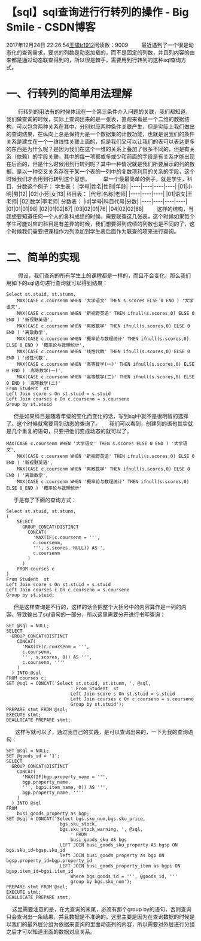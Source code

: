 # 【sql】sql查询进行行转列的操作 - Big Smile - CSDN博客
2017年12月24日 22:26:54[王啸tr1912](https://me.csdn.net/tr1912)阅读数：9009
        最近遇到了一个很是动态化的查询需求，要求的列数是动态加载的，而不是固定的列数，并且列内容的由来都是通过动态联查得到的，所以很是棘手，需要用到行转列的这种sql查询方式。
# 一、行转列的简单用法理解
        行转列的用法有的时候体现在一个第三条件介入问题的关联，我们都知道，我们做查询的时候，实际上查询出来的是一张表，直观来看是一个二维的数据结构，可以包含两种关系在其中，分别对应两种条件关联产生，但是实际上我们做出的查询结果，在纵向上总是保持为是一个数据集的计数功能，也就是说我们的条件关系是建立在一个一维线性关联上面的，但是我们又可以让我们的表可以表达更多的东西是为什么呢？是因为我们在这个一维的关系上叠加了很多不同的，但是有关系（依赖）的字段关联，其中的每一项都或多或少和前面的字段是有关系才能出现在后面的，但是什么时候用到行转列呢？其中一种情况就是我们所要展示的列的数据，是以一种交叉关系存在于某一个表的一列中的复数项利用的关系的字段，这个时候我们才会用到行转列这个思想。
        举一个最最简单的例子，就是学生，科目，分数这个例子：
学生表：
|学号|姓名|性别|年龄|
|----|----|----|----|
|01|小明|男|12|
|02|小芳|女|13|
科目表：
|代号|名称|老师|
|----|----|----|
|01|语文|王老师|
|02|数学|李老师|
分数表：
|id|学号|科目代号|分数|
|----|----|----|----|
|01|01|01|98|
|02|01|02|87|
|03|02|01|76|
|04|02|02|88|
        这样的结构，当我想要知道任何一个人的各科成绩的时候，需要联查这几张表，这个时候如果每个学生可能对应的科目是有差异的时候，我们想要得到成绩的列数也是不同的了，这个时候我们需要把课程作为列添加到学生表后面作为联查的项来进行查询。
# 二、简单的实现
        假设，我们查询的所有学生上的课程都是一样的，而且不会变化，那么我们用如下的sql语句进行查询就可以得到结果：
```
Select st.stuid, st.stunm, 
    MAX(CASE c.coursenm WHEN '大学语文' THEN s.scores ELSE 0 END ) '大学语文',
    MAX(CASE c.coursenm WHEN '新视野英语' THEN ifnull(s.scores,0) ELSE 0 END ) '新视野英语', 
    MAX(CASE c.coursenm WHEN '离散数学' THEN ifnull(s.scores,0) ELSE 0 END ) '离散数学',
    MAX(CASE c.coursenm WHEN '概率论与数理统计' THEN ifnull(s.scores,0) ELSE 0 END ) '概率论与数理统计',
    MAX(CASE c.coursenm WHEN '线性代数' THEN ifnull(s.scores,0) ELSE 0 END ) '线性代数',
    MAX(CASE c.coursenm WHEN '高等数学(一)' THEN ifnull(s.scores,0) ELSE 0 END ) '高等数学(一)',
    MAX(CASE c.coursenm WHEN '高等数学(二)' THEN ifnull(s.scores,0) ELSE 0 END ) '高等数学(二)'
From Student  st
Left Join score s On st.stuid = s.stuid
Left Join courses c On c.courseno = s.courseno
Group by st.stuid
```
     但是如果科目是随着年级的变化而变化的话，写到sql中就不是很明智的选择了。这个时候就需要用到动态的查询了。
     我们可以看到，创建列的语句其实就是几个重复的语句，只要把他们变成动态的就可以了。
```
MAX(CASE c.coursenm WHEN '大学语文' THEN s.scores ELSE 0 END ) '大学语文',
    MAX(CASE c.coursenm WHEN '新视野英语' THEN ifnull(s.scores,0) ELSE 0 END ) '新视野英语', 
    MAX(CASE c.coursenm WHEN '离散数学' THEN ifnull(s.scores,0) ELSE 0 END ) '离散数学',
    MAX(CASE c.coursenm WHEN '概率论与数理统计' THEN ifnull(s.scores,0) ELSE 0 END ) '概率论与数理统计'
```
     于是有了下面的查询方式：
```
Select st.stuid, st.stunm, 
(
    SELECT
      GROUP_CONCAT(DISTINCT
        CONCAT(
          'MAX(IF(c.coursenm = ''',
          c.coursenm,
          ''', s.scores, NULL)) AS ',
          c.coursenm
        )
      )
    FROM courses c
)
From Student  st
Left Join score s On st.stuid = s.stuid
Left Join courses c On c.courseno = s.courseno
Group by st.stuid;
```
     但是这样查询是不行的，这样的话会把整个大括号中的内容算作是一列的内容，导致输出了sql语句的一部分，所以这里需要分开进行书写查询：
```
SET @sql = NULL;
SELECT
  GROUP_CONCAT(DISTINCT
    CONCAT(
      'MAX(IF(c.coursenm = ''',
      c.coursenm,
      ''', s.scores, 0)) AS ''',
      c.coursenm, ''''
    )
  ) INTO @sql
FROM courses c;
SET @sql = CONCAT('Select st.stuid, st.stunm, ', @sql, 
                        ' From Student  st 
                        Left Join score s On st.stuid = s.stuid
                        Left Join courses c On c.courseno = s.courseno
                        Group by st.stuid');
PREPARE stmt FROM @sql;
EXECUTE stmt;
DEALLOCATE PREPARE stmt;
```
      这样写就可以了，通过我自己的实践，是可以查询出来的，一下为我的查询语句：
```
SET @sql = NULL;
SET @goods_id = '1';
SELECT
  GROUP_CONCAT(DISTINCT
    CONCAT(
      'MAX(IF(bgp.property_name = ''',
      bgp.property_name,
      ''', bgpi.item_name, 0)) AS ''',
      bgp.property_name, ''''
    )
  ) INTO @sql
FROM
	busi_goods_property as bgp;
SET @sql = CONCAT('Select bgs.sku_num,bgs.sku_price,
					bgs.sku_stock,
					bgs.sku_stock_warning, ', @sql, 
                        ' FROM
						busi_goods_sku AS bgs
					LEFT JOIN busi_goods_sku_property AS bgsp ON bgs.sku_id=bgsp.sku_id
					left JOIN busi_goods_property as bgp ON bgsp.property_id=bgp.property_id
					LEFT JOIN busi_goods_property_item as bgpi ON bgsp.item_id=bgpi.item_id
                        Where bgs.goods_id = ''', @goods_id, '''
                        group by bgs.sku_num');
PREPARE stmt FROM @sql;
EXECUTE stmt;
DEALLOCATE PREPARE stmt;
```
    这里需要注意的是，在大查询的末尾，必须有那个group by的语句，否则查询只会查询出一条结果，并且数据是不准确的。这里主要是因为在查询数据的时候是以我们的最外层分组为依据来查询的里面动态列的内容，所以需要对外层进行分组之后才可以知道里面的数据对应关系。
